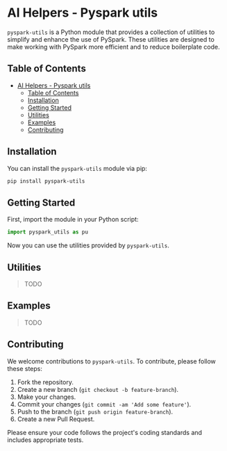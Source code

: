 # AI Helpers - Pyspark utils

`pyspark-utils` is a Python module that provides a collection of utilities to simplify and enhance the use of PySpark. These utilities are designed to make working with PySpark more efficient and to reduce boilerplate code.

## Table of Contents

- [AI Helpers - Pyspark utils](#ai-helpers---pyspark-utils)
  - [Table of Contents](#table-of-contents)
  - [Installation](#installation)
  - [Getting Started](#getting-started)
  - [Utilities](#utilities)
  - [Examples](#examples)
  - [Contributing](#contributing)

## Installation

You can install the `pyspark-utils` module via pip:

```bash
pip install pyspark-utils
```

## Getting Started

First, import the module in your Python script:

```python
import pyspark_utils as pu
```

Now you can use the utilities provided by `pyspark-utils`.

## Utilities
> TODO 

## Examples
> TODO

## Contributing

We welcome contributions to `pyspark-utils`. To contribute, please follow these steps:

1. Fork the repository.
2. Create a new branch (`git checkout -b feature-branch`).
3. Make your changes.
4. Commit your changes (`git commit -am 'Add some feature'`).
5. Push to the branch (`git push origin feature-branch`).
6. Create a new Pull Request.

Please ensure your code follows the project's coding standards and includes appropriate tests.